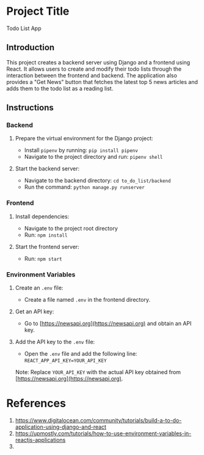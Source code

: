# Project Title

Todo List App

## Introduction

This project creates a backend server using Django and a frontend using React. It allows users to create and modify their todo lists through the interaction between the frontend and backend. The application also provides a "Get News" button that fetches the latest top 5 news articles and adds them to the todo list as a reading list.

## Instructions

### Backend

1. Prepare the virtual environment for the Django project:
   - Install `pipenv` by running: `pip install pipenv`
   - Navigate to the project directory and run: `pipenv shell`

2. Start the backend server:
   - Navigate to the backend directory: `cd to_do_list/backend`
   - Run the command: `python manage.py runserver`

### Frontend

1. Install dependencies:
   - Navigate to the project root directory
   - Run: `npm install`

2. Start the frontend server:
   - Run: `npm start`

### Environment Variables

1. Create an `.env` file:
   - Create a file named `.env` in the frontend directory.

2. Get an API key:
   - Go to [https://newsapi.org](https://newsapi.org) and obtain an API key.

3. Add the API key to the `.env` file:
   - Open the `.env` file and add the following line: `REACT_APP_API_KEY=YOUR_API_KEY`

   Note: Replace `YOUR_API_KEY` with the actual API key obtained from [https://newsapi.org](https://newsapi.org).

# References
1. https://www.digitalocean.com/community/tutorials/build-a-to-do-application-using-django-and-react
2. https://upmostly.com/tutorials/how-to-use-environment-variables-in-reactjs-applications
3. 